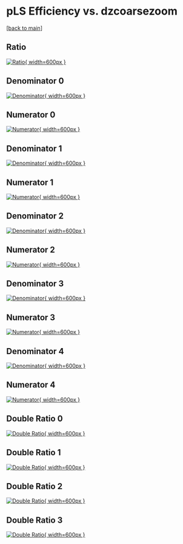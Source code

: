 # pLS Efficiency vs. dzcoarsezoom

[[back to main](./)]



## Ratio

[![Ratio](../mtv/var/pLS_loweta_13_1_eff_dzcoarsezoom.png){ width=600px }](../mtv/var/pLS_loweta_13_1_eff_dzcoarsezoom.pdf)

## Denominator 0

[![Denominator](../mtv/den/pLS_loweta_13_1_eff_dzcoarsezoom_den0.png){ width=600px }](../mtv/den/pLS_loweta_13_1_eff_dzcoarsezoom_den0.pdf)

## Numerator 0

[![Numerator](../mtv/num/pLS_loweta_13_1_eff_dzcoarsezoom_num0.png){ width=600px }](../mtv/num/pLS_loweta_13_1_eff_dzcoarsezoom_num0.pdf)

## Denominator 1

[![Denominator](../mtv/den/pLS_loweta_13_1_eff_dzcoarsezoom_den1.png){ width=600px }](../mtv/den/pLS_loweta_13_1_eff_dzcoarsezoom_den1.pdf)

## Numerator 1

[![Numerator](../mtv/num/pLS_loweta_13_1_eff_dzcoarsezoom_num1.png){ width=600px }](../mtv/num/pLS_loweta_13_1_eff_dzcoarsezoom_num1.pdf)

## Denominator 2

[![Denominator](../mtv/den/pLS_loweta_13_1_eff_dzcoarsezoom_den2.png){ width=600px }](../mtv/den/pLS_loweta_13_1_eff_dzcoarsezoom_den2.pdf)

## Numerator 2

[![Numerator](../mtv/num/pLS_loweta_13_1_eff_dzcoarsezoom_num2.png){ width=600px }](../mtv/num/pLS_loweta_13_1_eff_dzcoarsezoom_num2.pdf)

## Denominator 3

[![Denominator](../mtv/den/pLS_loweta_13_1_eff_dzcoarsezoom_den3.png){ width=600px }](../mtv/den/pLS_loweta_13_1_eff_dzcoarsezoom_den3.pdf)

## Numerator 3

[![Numerator](../mtv/num/pLS_loweta_13_1_eff_dzcoarsezoom_num3.png){ width=600px }](../mtv/num/pLS_loweta_13_1_eff_dzcoarsezoom_num3.pdf)

## Denominator 4

[![Denominator](../mtv/den/pLS_loweta_13_1_eff_dzcoarsezoom_den4.png){ width=600px }](../mtv/den/pLS_loweta_13_1_eff_dzcoarsezoom_den4.pdf)

## Numerator 4

[![Numerator](../mtv/num/pLS_loweta_13_1_eff_dzcoarsezoom_num4.png){ width=600px }](../mtv/num/pLS_loweta_13_1_eff_dzcoarsezoom_num4.pdf)

## Double Ratio 0

[![Double Ratio](../mtv/ratio/pLS_loweta_13_1_eff_dzcoarsezoom_ratio0.png){ width=600px }](../mtv/ratio/pLS_loweta_13_1_eff_dzcoarsezoom_ratio0.pdf)

## Double Ratio 1

[![Double Ratio](../mtv/ratio/pLS_loweta_13_1_eff_dzcoarsezoom_ratio1.png){ width=600px }](../mtv/ratio/pLS_loweta_13_1_eff_dzcoarsezoom_ratio1.pdf)

## Double Ratio 2

[![Double Ratio](../mtv/ratio/pLS_loweta_13_1_eff_dzcoarsezoom_ratio2.png){ width=600px }](../mtv/ratio/pLS_loweta_13_1_eff_dzcoarsezoom_ratio2.pdf)

## Double Ratio 3

[![Double Ratio](../mtv/ratio/pLS_loweta_13_1_eff_dzcoarsezoom_ratio3.png){ width=600px }](../mtv/ratio/pLS_loweta_13_1_eff_dzcoarsezoom_ratio3.pdf)

